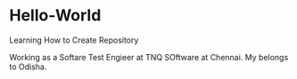 # Hello-World
Learning How to Create Repository

Working as a Softare Test Engieer at TNQ SOftware at Chennai.
My belongs to Odisha.

